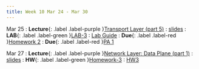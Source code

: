 ```yaml
---
title: Week 10 Mar 24 - Mar 30
---
```

Mar 25 
: **Lecture**{: .label .label-purple }[Transport Layer (part 5)](#)
  : [slides](https://xieyaxiongfly.github.io/CSE_589_Spring_25/assets/slides/Chapter_3_s25_5.pdf)
: **LAB**{: .label .label-green }[LAB-3](#)
  : [Lab Guide](https://xieyaxiongfly.github.io/CSE_589_Spring_25/assets/lab/Lab_3.pdf)
: **Due**{: .label .label-red }[Homework 2](#)
: **Due**{: .label .label-red }[PA 1](#)

Mar 27
: **Lecture**{: .label .label-purple }[Network Layer: Data Plane (part 1)](#)
  : [slides](https://xieyaxiongfly.github.io/CSE_589_Spring_25/assets/slides/Chapter_4_s25_1.pdf)
: **HW**{: .label .label-green }[Homework-3](#)
  : [HW3](https://xieyaxiongfly.github.io/CSE_589_Spring_25/assets/hw/CSE589_sp2025_hw3.pdf)
